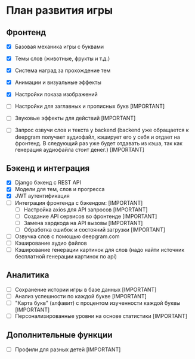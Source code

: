 # План развития игры

## Фронтенд
- [x] Базовая механика игры с буквами
- [x] Темы слов (животные, фрукты и т.д.)
- [x] Система наград за прохождение тем
- [x] Анимации и визуальные эффекты
- [x] Настройки показа изображений
- [ ] Настройки для заглавных и прописных букв [IMPORTANT]
- [ ] Звуковые эффекты для действий [IMPORTANT]
- [ ] Запрос озвучи слов и текста у backend (backend уже обращается к deepgram получает аудиофайл, кэширует его у себя и отдает на фронтенд. В следующий раз уже будет отдавать из кэша, так как генерация аудиофайла стоит денег.) [IMPORTANT]


## Бэкенд и интеграция
- [x] Django бэкенд с REST API
- [x] Модели для тем, слов и прогресса
- [x] JWT аутентификация
- [ ] Интеграция фронтенда с бэкендом: [IMPORTANT]
  - [ ] Настройка axios для API запросов [IMPORTANT]
  - [ ] Создание API сервисов во фронтенде [IMPORTANT]
  - [ ] Замена хардкода на API вызовы [IMPORTANT]
  - [ ] Обработка ошибок и состояний загрузки [IMPORTANT]
- [ ] Озвучка слов с помощью deepgram.com
- [ ] Кэширование аудио файлов
- [ ] Кэширование генерации картинок для слов (надо найти источник бесплатной генерации картинок по api)

## Аналитика
- [ ] Сохранение истории игры в базе данных [IMPORTANT]
- [ ] Анализ успешности по каждой букве [IMPORTANT]
- [ ] "Карта букв" (алфавит) с процентом изученности каждой буквы [IMPORTANT]
- [ ] Персонализированные уровни на основе статистики [IMPORTANT]

## Дополнительные функции
- [ ] Профили для разных детей [IMPORTANT]
